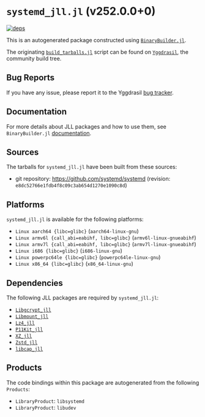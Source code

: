 # `systemd_jll.jl` (v252.0.0+0)

[![deps](https://juliahub.com/docs/systemd_jll/deps.svg)](https://juliahub.com/ui/Packages/systemd_jll/UPahn?page=2)

This is an autogenerated package constructed using [`BinaryBuilder.jl`](https://github.com/JuliaPackaging/BinaryBuilder.jl).

The originating [`build_tarballs.jl`](https://github.com/JuliaPackaging/Yggdrasil/blob/aced2c76ad7fd4f7fbbebb3f218dbaa7f82da63a/S/systemd/build_tarballs.jl) script can be found on [`Yggdrasil`](https://github.com/JuliaPackaging/Yggdrasil/), the community build tree.

## Bug Reports

If you have any issue, please report it to the Yggdrasil [bug tracker](https://github.com/JuliaPackaging/Yggdrasil/issues).

## Documentation

For more details about JLL packages and how to use them, see `BinaryBuilder.jl` [documentation](https://docs.binarybuilder.org/stable/jll/).

## Sources

The tarballs for `systemd_jll.jl` have been built from these sources:

* git repository: https://github.com/systemd/systemd (revision: `e8dc52766e1fdb4f8c09c3ab654d1270e1090c8d`)

## Platforms

`systemd_jll.jl` is available for the following platforms:

* `Linux aarch64 {libc=glibc}` (`aarch64-linux-gnu`)
* `Linux armv6l {call_abi=eabihf, libc=glibc}` (`armv6l-linux-gnueabihf`)
* `Linux armv7l {call_abi=eabihf, libc=glibc}` (`armv7l-linux-gnueabihf`)
* `Linux i686 {libc=glibc}` (`i686-linux-gnu`)
* `Linux powerpc64le {libc=glibc}` (`powerpc64le-linux-gnu`)
* `Linux x86_64 {libc=glibc}` (`x86_64-linux-gnu`)

## Dependencies

The following JLL packages are required by `systemd_jll.jl`:

* [`Libgcrypt_jll`](https://github.com/JuliaBinaryWrappers/Libgcrypt_jll.jl)
* [`Libmount_jll`](https://github.com/JuliaBinaryWrappers/Libmount_jll.jl)
* [`Lz4_jll`](https://github.com/JuliaBinaryWrappers/Lz4_jll.jl)
* [`P11Kit_jll`](https://github.com/JuliaBinaryWrappers/P11Kit_jll.jl)
* [`XZ_jll`](https://github.com/JuliaBinaryWrappers/XZ_jll.jl)
* [`Zstd_jll`](https://github.com/JuliaBinaryWrappers/Zstd_jll.jl)
* [`libcap_jll`](https://github.com/JuliaBinaryWrappers/libcap_jll.jl)

## Products

The code bindings within this package are autogenerated from the following `Products`:

* `LibraryProduct`: `libsystemd`
* `LibraryProduct`: `libudev`
